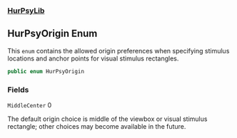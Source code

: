 ### [HurPsyLib](HurPsyLib.md 'HurPsyLib')

## HurPsyOrigin Enum

This `enum` contains the allowed origin preferences when specifying stimulus locations and anchor points for visual stimulus rectangles.

```csharp
public enum HurPsyOrigin
```
### Fields

<a name='HurPsyLib.HurPsyOrigin.MiddleCenter'></a>

`MiddleCenter` 0

The default origin choice is middle of the viewbox or visual stimulus rectangle; other choices may become available in the future.